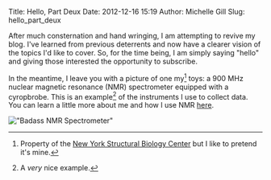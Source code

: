 Title: Hello, Part Deux
Date: 2012-12-16 15:19
Author: Michelle Gill
Slug: hello_part_deux

After much consternation and hand wringing, I am attempting to revive my blog. I've learned from previous deterrents and now have a clearer vision of the topics I'd like to cover. So, for the time being, I am simply saying "hello" and giving those interested the opportunity to subscribe.

In the meantime, I leave you with a picture of one my[^nysbc] toys: a 900 MHz nuclear magnetic resonance (NMR) spectrometer equipped with a cyropbrobe. This is an example[^eg] of the instruments I use to collect data. You can learn a little more about me and how I use NMR [here](http://modernscientist.com/pages/about.html).

!["Badass NMR Spectrometer"][image1]

[image1]: {static}/images/2012-12-15_hello_part_deux_1.jpeg "Badass NMR Spectrometer"

[^nysbc]: Property of the [New York Structural Biology Center](http://www.nysbc.org) but I like to pretend it's mine.

[^eg]: A *very* nice example.